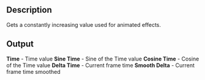 ## Description
Gets a constantly increasing value used for animated effects.

## Output
**Time** - Time value
**Sine Time** - Sine of the Time value
**Cosine Time** - Cosine of the Time value
**Delta Time** - Current frame time
**Smooth Delta** - Current frame time smoothed
